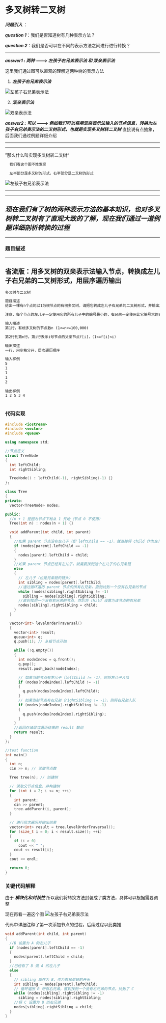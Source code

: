 # 多叉树转二叉树

***问题引入*** ： 

***question 1***：我们是否知道树有几种表示方法？

***question 2***：我们是否可以在不同的表示方法之间进行进行转换？

---

***answer1 : 两种 ———> 左孩子右兄弟表示法 和 双亲表示法***

这里我们通过图可以直观的理解这两种树的表示方法

1. ***左孩子右兄弟表示法***
   
![左孩子右兄弟表示法](https://i-blog.csdnimg.cn/blog_migrate/c6d6323e77d554e223e11fdb5fa84d4c.jpeg)

2. ***双亲表示法***
 
![双亲表示法](https://i-blog.csdnimg.cn/blog_migrate/84066ce1b6349fec9f47a08da56d2e3e.jpeg)

***answer2 : 可以 ———> 例如我们可以将用双亲表示法输入的节点信息，转换为左孩子右兄弟表示法的二叉树形式，也就是实现多叉树转二叉树***
直接说有点抽象，后面我们通过例题详细介绍

---
---

”那么什么叫实现多叉树转二叉树“

```txt
  我们看这个图不难发现

  左半部分是多叉树的形式，右半部分是二叉树的形式
```
![左孩子右兄弟表示法](https://i-blog.csdnimg.cn/blog_migrate/c6d6323e77d554e223e11fdb5fa84d4c.jpeg)

---
---
***现在我们有了树的两种表示方法的基本知识，也对多叉树转二叉树有了直观大致的了解，现在我们通过一道例题详细剖析转换的过程***
---
---

### 题目描述

---
省流版：用多叉树的双亲表示法输入节点，转换成左儿子右兄弟的二叉树形式，用层序遍历输出
---

```txt
多叉树与二叉树

题目描述
给出一棵有n个点的以1为根节点的有根多叉树，请把它转成左儿子右兄弟的二叉树形式，并输出其层次遍历顺序。

注意，每个节点的左儿子一定使用它的所有儿子中的编号最小的，右兄弟一定使用比它编号大的兄弟中最小的兄弟的编号。层次遍历需严格按照自上而下，自左而右访问树的节点。

输入描述
第1行，有根多叉树的节点数n (1<=n<=100,000)

第2行到第n行，第i行表示i号节点的父亲节点f[i]，(1<=f[i]<i)

输出描述
一行，用空格分开，层次遍历顺序

输入样例
5
1
1
1
2
​
输出样例
1 2 5 3 4
​
```


### 代码实现

```cpp
#include <iostream>
#include <vector>
#include <queue>

using namespace std;

//节点定义
struct TreeNode
{
  int leftChild;
  int rightSibling;

  TreeNode() : leftChild(-1), rightSibling(-1) {}
};

class Tree
{
private:
  vector<TreeNode> nodes;

public:
  //n + 1 是因为节点下标从 1 开始（节点 0 不使用）
  Tree(int n) : nodes(n + 1) {} 

  void addParent(int child, int parent)
  {
    //如果 parent 节点没有左儿子（即 leftChild == -1），就直接将 child 作为左儿子
    if (nodes[parent].leftChild == -1)
    {
      nodes[parent].leftChild = child; 
    }
    //如果 parent 节点已经有左儿子，就需要找到这个左儿子的右兄弟链
    else
    {
      // 左儿子（也是兄弟链的链头）
      int sibling = nodes[parent].leftChild;
      //通过循环遍历 parent 节点的所有右兄弟，直到找到一个没有右兄弟的节点
      while (nodes[sibling].rightSibling != -1)
        sibling = nodes[sibling].rightSibling;
      //直到找到一个没有右兄弟的节点，然后将 child 设置为该节点的右兄弟
      nodes[sibling].rightSibling = child; 
    }
  }

  vector<int> levelOrderTraversal()
  {
    vector<int> result;
    queue<int> q;
    q.push(1); // 从根节点开始

    while (!q.empty())
    {
      int nodeIndex = q.front();
      q.pop();
      result.push_back(nodeIndex);

      // 如果当前节点有左儿子（leftChild != -1），则将左儿子入队
      if (nodes[nodeIndex].leftChild != -1)
      {
        q.push(nodes[nodeIndex].leftChild);
      }
      // 如果当前节点有右兄弟（rightSibling != -1），则将右兄弟入队
      if (nodes[nodeIndex].rightSibling != -1)
      {
        q.push(nodes[nodeIndex].rightSibling);
      }
    }
    //返回存储层次遍历结果的 result 数组
    return result;
  }
};

//test function
int main()
{
  int n;
  cin >> n; // 读取节点数

  Tree tree(n); // 创建树

  // 读取父节点信息，并构建树
  for (int i = 2; i <= n; ++i)
  {
    int parent;
    cin >> parent;
    tree.addParent(i, parent);
  }

  // 进行层次遍历并输出结果
  vector<int> result = tree.levelOrderTraversal();
  for (size_t i = 0; i < result.size(); ++i)
  {
    if (i > 0)
      cout << " ";
    cout << result[i];
  }
  cout << endl;

  return 0;
}

```

### 关键代码解释

由于 ***模块化和封装性*** 所以我们将转换方法封装成了类方法，具体可以根据需要调整

现在再看一遍这个图
![左孩子右兄弟表示法](https://i-blog.csdnimg.cn/blog_migrate/c6d6323e77d554e223e11fdb5fa84d4c.jpeg)

代码中详细注释了第一次添加节点的过程，后续过程以此类推
```cpp
void addParent(int child, int parent)
{
  //B 设置为 A 的左儿子
  if (nodes[parent].leftChild == -1)
  {
    nodes[parent].leftChild = child; 
  }
  //已经有了 B 做 A 的左儿子
  else
  {
    // sibling 现在为 B，作为右兄弟链的开头
    int sibling = nodes[parent].leftChild;
    // 循环遍历 B 所有右兄弟，直到找到一个没有右兄弟的节点，找到了 C
    while (nodes[sibling].rightSibling != -1)
      sibling = nodes[sibling].rightSibling;
    //将 C 设置为 B 的右兄弟
    nodes[sibling].rightSibling = child; 
  }
}

```

